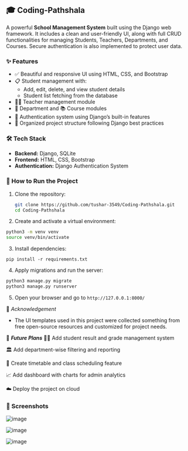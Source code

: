 ## 🎓 Coding-Pathshala

A powerful **School Management System** built using the Django web framework. It includes a clean and user-friendly UI, along with full CRUD functionalities for managing Students, Teachers, Departments, and Courses. Secure authentication is also implemented to protect user data.

### ✨ Features

- ✅ Beautiful and responsive UI using HTML, CSS, and Bootstrap
- 📋 Student management with:
  - Add, edit, delete, and view student details
  - Student list fetching from the database
- 👨‍🏫 Teacher management module
- 🏢 Department and 📚 Course modules
- 🔐 Authentication system using Django’s built-in features
- 📂 Organized project structure following Django best practices

### 🛠️ Tech Stack

- **Backend:** Django, SQLite
- **Frontend:** HTML, CSS, Bootstrap
- **Authentication:** Django Authentication System

### 🚀 How to Run the Project

1. Clone the repository:
   ```bash
   git clone https://github.com/tushar-3549/Coding-Pathshala.git
   cd Coding-Pathshala
   ```

2. Create and activate a virtual environment:
  ```bash
  python3 -m venv venv
  source venv/bin/activate
  ```

3. Install dependencies:

  `pip install -r requirements.txt`

4. Apply migrations and run the server:
  ```bash
  python3 manage.py migrate
  python3 manage.py runserver
  ```

5. Open your browser and go to `http://127.0.0.1:8000/`

🙏 *Acknowledgement*

- The UI templates used in this project were collected something from free open-source resources and customized for project needs.

🔮 ***Future Plans***
  🧑‍🎓 Add student result and grade management system
  
  🏛️ Add department-wise filtering and reporting
  
  📅 Create timetable and class scheduling feature
  
  📈 Add dashboard with charts for admin analytics
  
  ☁️ Deploy the project on cloud

### 📸 Screenshots
![image](https://github.com/user-attachments/assets/8d0b7fd3-4f76-472e-a353-65beab4e8ef5)

![image](https://github.com/user-attachments/assets/8033c769-2392-454e-9d59-105e7c8ea97e)

![image](https://github.com/user-attachments/assets/274a4ccf-ffd4-44a0-bba3-9fdb69106d0a)
